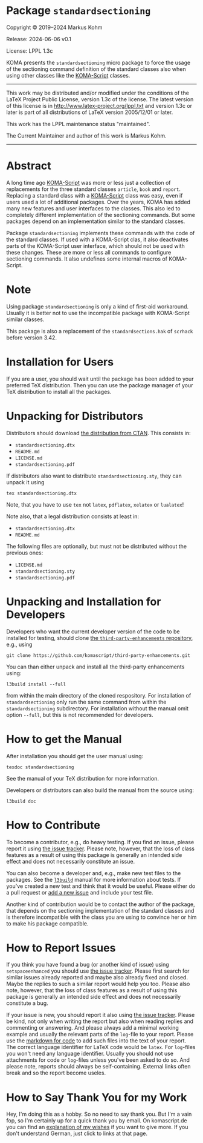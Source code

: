 # Package `standardsectioning`

Copyright © 2019–2024 Markus Kohm

Release: 2024-06-06 v0.1

License: LPPL 1.3c

KOMA presents the `standardsectioning` micro package to force the usage of
the sectioning command definition of the standard classes also when using
other classes like the [KOMA-Script](https://www.ctan.org/pkg/koma-script)
classes.

----------------------------------------------------------------------------

This work may be distributed and/or modified under the conditions of
the LaTeX Project Public License, version 1.3c of the license.
The latest version of this license is in
    http://www.latex-project.org/lppl.txt
and version 1.3c or later is part of all distributions of LaTeX
version 2005/12/01 or later.

This work has the LPPL maintenance status "maintained".

The Current Maintainer and author of this work is Markus Kohm.

----------------------------------------------------------------------------

# Abstract

A long time ago [KOMA-Script](https://www.sourceforge.net/project/koma-script)
was more or less just a collection of replacements for the three standard
classes `article`, `book` and `report`. Replacing a standard class with a
[KOMA-Script](https://www.sourceforge.net/project/koma-script) class was easy,
even if users used a lot of additional packages. Over the years, KOMA has
added many new features and user interfaces to the classes. This also led to
completely different implementation of the sectioning commands. But some
packages depend on an implementation similar to the standard classes.

Package `standardsectioning` implements these commands with the code of the
standard classes. If used with a KOMA-Script clas, it also deactivates parts
of the KOMA-Script user interface, which should not be used with these
changes. These are more or less all commands to configure sectioning
commands. It also undefines some internal macros of KOMA-Script.
 
# Note

Using package `standardsectioning` is only a kind of first-aid
workaround. Usually it is better not to use the incompatible package with
KOMA-Script similar classes.

This package is also a replacement of the `standardsections.hak` of
`scrhack` before version 3.42.

# Installation for Users

If you are a user, you should wait until the package has been added to your
preferred TeX distribution. Then you can use the package manager of your TeX
distribution to install all the packages.

# Unpacking for Distributors

Distributors should download [the distribution from
CTAN](https://www.ctan.org/pkg/standardsectioning). This consists in:

* `standardsectioning.dtx`
* `README.md`
* `LICENSE.md`
* `standardsectioning.pdf`

If distributors also want to distribute `standardsectioning.sty`, they can
unpack it using

    tex standardsectioning.dtx
	
Note, that you have to use `tex` not `latex`, `pdflatex`, `xelatex` or
`lualatex`!

Note also, that a legal distribution consists at least in:

* `standardsectioning.dtx`
* `README.md`

The following files are optionally, but must not be distributed without the
previous ones:

* `LICENSE.md`
* `standardsectioning.sty`
* `standardsectioning.pdf`


# Unpacking and Installation for Developers

Developers who want the current developer version of the code to be installed
for testing, should clone [the `third-party-enhancements`
repository](https://github.com/komascript/third-party-enhancements), e.g.,
using

	git clone https://github.com/komascript/third-party-enhancements.git

You can than either unpack and install all the third-party enhancements using:

	l3build install --full
	
from within the main directory of the cloned respository. For installation of
`standardsectioning` only run the same command from within the
`standardsectioning` subdirectory. For installation without the manual omit
option `--full`, but this is not recommended for developers.

# How to get the Manual

After installation you should get the user manual using:

    texdoc standardsectioning
	
See the manual of your TeX distribution for more information. 

Developers or distributors can also build the manual from the source using:

	l3build doc
	
# How to Contribute

To become a contributor, e.g., do heavy testing. If you find an issue, please
report it using [the issue
tracker](https://github.com/komascript/third-party-enhancements/issues). 
Please note, however, that the loss of class features as a result of using 
this package is generally an intended side effect and does not necessarily
constitute an issue.

You can also become a developer and, e.g., make new test files to the
packages. See the [`l3build`](https://ctan.org/pkg/l3build) manual for more
information about tests. If you've created a new test and think that it would
be useful. Please either do a pull request or [add a new
issue](https://github.com/komascript/third-party-enhancements/issues/new/choose)
and include your test file.

Another kind of contribution would be to contact the author of the package,
that depends on the sectioning implementation of the standard classes and is
therefore incompatible with the class you are using to convince her or him to
make his package compatible.

# How to Report Issues

If you think you have found a bug (or another kind of issue) using
`setspaceenhanced` you should use [the issue
tracker](https://github.com/komascript/third-party-enhancements/issues). Please
first search for similar issues already reported and maybe also already fixed
and closed. Maybe the replies to such a similar report would help you too.
Please also note, however, that the loss of class features as a result of using 
this package is generally an intended side effect and does not necessarily
constitute a bug.

If your issue is new, you should report it also using [the issue
tracker](https://github.com/komascript/third-party-enhancements/issues). Please
be kind, not only when writing the report but also when reading replies and
commenting or answering. And please always add a minimal working example and
usually the relevant parts of the `log`-file to your report. Please use the
[markdown for
code](https://docs.github.com/en/get-started/writing-on-github/working-with-advanced-formatting/creating-and-highlighting-code-blocks)
to add such files into the text of your report. The correct language
identifier for LaTeX code would be `latex`. For `log`-files you won't need any
language identifier. Usually you should not use attachments for code or
`log`-files unless you've been asked to do so. And please note, reports should
always be self-containing. External links often break and so the report become
useles.

# How to Say Thank You for my Work

Hey, I'm doing this as a hobby. So no need to say thank you. But I'm a vain
fop, so I'm certainly up for a quick thank you by email. On komascript.de you
can find an [explanation of my wishes](https://komascript.de/wunschliste) if
you want to give more. If you don't understand German, just click to links at
that page.
